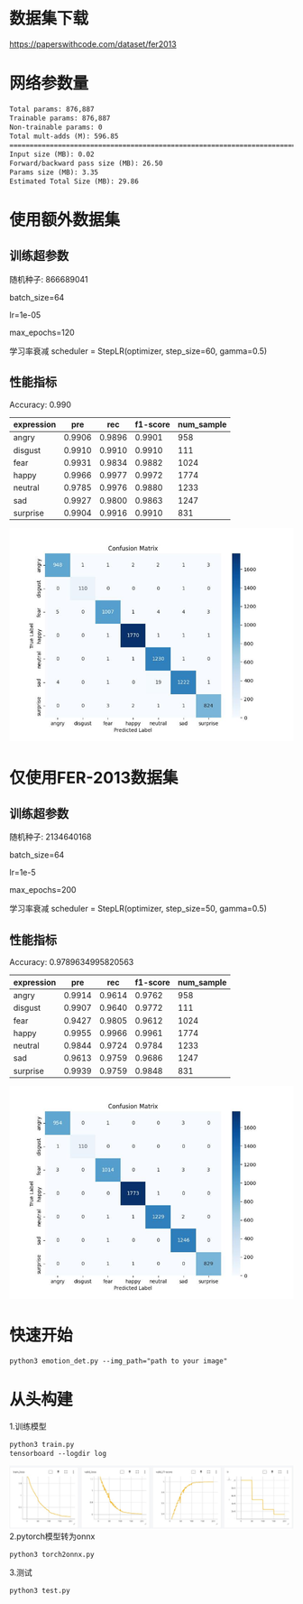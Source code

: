
# 数据集下载

https://paperswithcode.com/dataset/fer2013

# 网络参数量

```commandline
Total params: 876,887
Trainable params: 876,887
Non-trainable params: 0
Total mult-adds (M): 596.85
==========================================================================================
Input size (MB): 0.02
Forward/backward pass size (MB): 26.50
Params size (MB): 3.35
Estimated Total Size (MB): 29.86
```


# 使用额外数据集

## 训练超参数



随机种子: 866689041

batch_size=64

lr=1e-05

max_epochs=120

学习率衰减 scheduler = StepLR(optimizer, step_size=60, gamma=0.5)  





## 性能指标

Accuracy: 0.990

| expression |   pre        |      rec        |      f1-score      |    num_sample |
|----------|----------|----------|----------|----------|
|angry     |  0.9906    |        0.9896    |         0.9901      |       958       |
|disgust   |  0.9910    |        0.9910     |        0.9910      |       111      | 
|fear      |  0.9931     |       0.9834     |        0.9882      |       1024     | 
|happy     |  0.9966    |        0.9977     |        0.9972      |       1774      |
|neutral    | 0.9785     |       0.9976     |        0.9880      |       1233     | 
|sad        | 0.9927     |       0.9800     |        0.9863      |       1247     | 
|surprise   | 0.9904     |       0.9916     |        0.9910      |       831      | 

![混淆矩阵](Confusion%20Matrix.jpg)



# 仅使用FER-2013数据集

## 训练超参数

随机种子: 2134640168

batch_size=64

lr=1e-5

max_epochs=200

学习率衰减 scheduler = StepLR(optimizer, step_size=50, gamma=0.5)  

## 性能指标

Accuracy: 0.9789634995820563

| expression |   pre        |      rec        |      f1-score      |    num_sample |
|----------|----------|----------|----------|----------|
|angry    |   0.9914     |       0.9614     |        0.9762      |       958       
|disgust  |   0.9907     |       0.9640      |       0.9772      |       111       
|fear      |  0.9427      |      0.9805      |       0.9612      |       1024      
|happy    |   0.9955      |      0.9966       |      0.9961       |      1774      
|neutral  |   0.9844     |       0.9724      |       0.9784       |      1233      
|sad      |   0.9613      |      0.9759      |       0.9686       |      1247      
|surprise  |  0.9939      |      0.9759      |       0.9848       |      831 

![混淆矩阵](Confusion%20Matrix2.jpg)


# 快速开始

```commandline
python3 emotion_det.py --img_path="path to your image"
```

# 从头构建

1.训练模型

```commandline
python3 train.py
tensorboard --logdir log
```
![loss](loss.jpg)
2.pytorch模型转为onnx

```commandline
python3 torch2onnx.py
```

3.测试
```commandline
python3 test.py
```